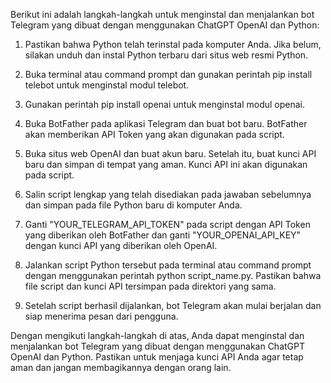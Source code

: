 Berikut ini adalah langkah-langkah untuk menginstal dan menjalankan bot Telegram yang dibuat dengan menggunakan ChatGPT OpenAI dan Python:

1. Pastikan bahwa Python telah terinstal pada komputer Anda. Jika belum, silakan unduh dan instal Python terbaru dari situs web resmi Python.

2. Buka terminal atau command prompt dan gunakan perintah pip install telebot untuk menginstal modul telebot.

3. Gunakan perintah pip install openai untuk menginstal modul openai.

4. Buka BotFather pada aplikasi Telegram dan buat bot baru. BotFather akan memberikan API Token yang akan digunakan pada script.

5. Buka situs web OpenAI dan buat akun baru. Setelah itu, buat kunci API baru dan simpan di tempat yang aman. Kunci API ini akan digunakan pada script.

6. Salin script lengkap yang telah disediakan pada jawaban sebelumnya dan simpan pada file Python baru di komputer Anda.

7. Ganti "YOUR_TELEGRAM_API_TOKEN" pada script dengan API Token yang diberikan oleh BotFather dan ganti "YOUR_OPENAI_API_KEY" dengan kunci API yang diberikan oleh OpenAI.

8. Jalankan script Python tersebut pada terminal atau command prompt dengan menggunakan perintah python script_name.py. Pastikan bahwa file script dan kunci API tersimpan pada direktori yang sama.

9. Setelah script berhasil dijalankan, bot Telegram akan mulai berjalan dan siap menerima pesan dari pengguna.

Dengan mengikuti langkah-langkah di atas, Anda dapat menginstal dan menjalankan bot Telegram yang dibuat dengan menggunakan ChatGPT OpenAI dan Python. Pastikan untuk menjaga kunci API Anda agar tetap aman dan jangan membagikannya dengan orang lain.

